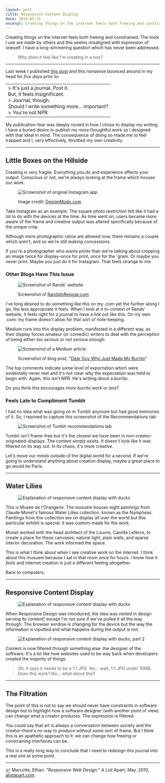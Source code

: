 ```yaml
---
layout: post
title: Responsive Content Display
date: 2019-05-25
excerpt: Creating things on the internet feels both freeing and constrained. The tools I use are made by others and this seems misaligned with expression of oneself. I have a long-simmering...
---
```


Creating things on the internet feels both freeing and constrained. The tools I use are made by others and this seems misaligned with expression of oneself. I have a long-simmering question which has never been addressed.

> Why does it feel like I'm creating in a box?

<hr class="--small">

Last week I published [this post](http://helentran.com/trendsinbulletpoints) and this nonsense bounced around in my head for _five days_ prior to:

<table class="stats">
<tr>
    <td>> It's just a journal. Post it.<br />
        But, it feels insignificant.<br />
        > Journal, though.<br />
        Should I write something more... important?<br />
        > You're not NPR.
    </td>
</tr>
</table>

My publication-fear was deeply rooted in how I chose to display my writing. I have a buried desire to publish my more thoughtful work so I designed with that ideal in mind. The consequence of doing so made me to feel trapped and I, very effectively, throttled my own creativity.

<hr class="--small">

## Little Boxes on the Hillside

Creating is very fragile. Everything you do and experience affects your output. Conscious or not, we're always looking at the frame which houses our work.

<figure>
    <img src="/img/posts/052519-insta.jpg" alt="Screenshot of original Instagram app">
    <figcaption>
        <p>Image credit: <a href="https://designmodo.com/comparing-ios-designs-apps/">DesignModo.com</a></p>
    </figcaption>
</figure>

Take Instagram as an example. The square photo restriction felt like it had a lot to do with the devices at the time. As time went on, users became more _aware_ of the frame and creative output was altered specifically because of the unique crop.

Although more photographic ratios are allowed now, there remains a couple which aren't, and so we're still making concessions.

If you're a photographer who wants prints than we're talking about cropping an image twice for display–once for print, once for the 'gram. Or maybe you never print. Maybe you just do it for Instagram. That feels strange to me.

### Other Blogs Have This Issue

<figure>
    <img src="/img/posts/052519-rands.jpg" alt="Screenshot of Rands' website">
    <figcaption>
        <p>Screenshot of <a href="http://randsinrepose.com">RandsInRepose.com</a></p>
    </figcaption>
</figure>

I've long desired to do something like this on my .com yet the further along I go, the less appropriate it feels. When I look at it in-context of Rands' website, it feels _right_ for a journal to have a link out like this. On my own .com: my frame doesn't allow for that sort of note-keeping.

Medium runs into this display problem, manifested in a different way, as their display forces amateur (or comedic) writers to deal with the perception of being either _too serious_ or _not serious enough_.

<figure>
    <img src="/img/posts/052519-burrito.jpg" alt="Screenshot of a Medium article">
    <figcaption>
        <p>Screenshot of blog post, "<a href="https://medium.com/@jackdire/dear-guy-who-just-made-my-burrito-fd08c0babb57">Dear Guy Who Just Made My Burrito</a>"</p>
    </figcaption>
</figure>

The top comments indicate some level of expectation which were evidentally never met and it's not clear why the expectation was held to begin with. Again, this isn't NPR. He's writing about a _burrito_.

Do you think this encourages _more_ burrito work or _less_?

### Feels Late to Compliment Tumblr

I had no idea what was going on in Tumblr anymore but had good memories of it. So, I rejoined to capture this screenshot of the Recommendations tab:

<figure>
    <img src="/img/posts/052519-tumblr.jpg" alt="Screenshot of Tumblr recommendations tab">
</figure>

Tumblr isn't frame-free but it's the closest we have been in non-creator-originated-displays. The content simply exists. It doesn't look like it was filtered on its way out. In its chaos, it's more creative.

Let's move our minds outside of the digital world for a second. If we're going to understand anything about creation display, maybe a great place to go would be Paris.

<hr class="--small">

## Water Lilies

<figure>
    <img src="/img/posts/052519-monet.jpg" alt="Explanation of responsive content display with ducks">
</figure>

This is Musée de l'Orangerie. The musuem houses eight paintings from Claude Monet's famous Water Lilies collection, known as the Nymphéas. Paintings from this collection are on display all over the world but this particular exhibit is special: it was custom-made for the work.

Monet worked with the head architect of the Louvre, Camille Lefèvre, to create a place for these canvases: natural light, plain walls, and sparse interior decoration. The work informed the space.

This is what I think about when I see creative work on the internet. I think about this musuem because I sat in that room once for hours. I know how it _feels_ and internet creation is just a different feeling altogether.

Back to computers.

<hr class="--small">

## Responsive Content Display

<figure>
    <img src="/img/posts/052519-ducks1.jpg" alt="Explanation of responsive content display with ducks">
</figure>

When Responsive Design was introduced, the idea was rooted in design serving its content<span class="cite"><a href="#note-1" name="back-1">*</a></span> except I'm not sure if we've pulled it all the way through. The browser window is changing for the device but the way the information is inputted and what happens during the output is not.

<figure>
    <img src="/img/posts/052519-ducks2.jpg" alt="Explanation of responsive content display with ducks, part 2">
</figure>

Content is now filtered through something else: the designer of the software. It's a lot like how websites used to be way back when developers created the majority of things:

> Oh, it says it needs to be a 1:1 JPG. No... wait, 1:1 JPG under 10MB. Does this work? No... what about this?

<hr class="--small">

## The Filtration

The point of this is not to say we should never have constraints in software design but to highlight how a software designer (with another point of view) can change what a creator produces. The expression is filtered.

You could say that art is always a conversation between society and the creator–there's no way to produce without some sort of frame. But I think this is an apathetic approach to it: we can change how freeing or constraining interfaces can be.

This is a really long way to conclude that I need to redesign this journal into a real one at some point.

<hr class="--small">

<div class="citations">
    <p><a name="note-1" href="#back-1" class="citations-back">&#x21A9;</a> Marcotte, Ethan. "<em>Responsive Web Design.</em>" A List Apart, May. 2010, <a href="https://alistapart.com/article/responsive-web-design/">alistapart.com</a>. </p>
</div>